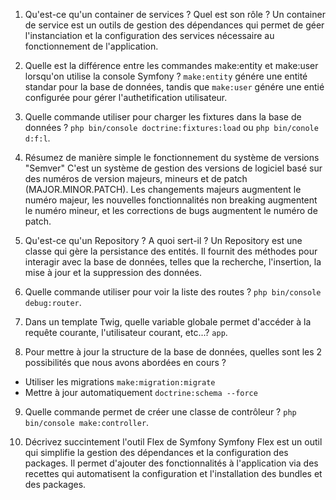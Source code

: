 1. Qu'est-ce qu'un container de services ? Quel est son rôle ?
Un container de service est un outils de gestion des dépendances qui permet de géer l'instanciation et la configuration des services nécessaire au fonctionnement de l'application.

2. Quelle est la différence entre les commandes make:entity et make:user lorsqu'on utilise la console
Symfony ?
`make:entity` génére une entité standar pour la base de données, tandis que `make:user` génére une entié configurée pour gérer l'authetification utilisateur.

3. Quelle commande utiliser pour charger les fixtures dans la base de données ?
`php bin/console doctrine:fixtures:load` ou `php bin/conole d:f:l`.

4. Résumez de manière simple le fonctionnement du système de versions "Semver"
C'est un système de gestion des versions de logiciel basé sur des numéros de version majeurs, mineurs et de patch (MAJOR.MINOR.PATCH). Les changements majeurs augmentent le numéro majeur, les nouvelles fonctionnalités non breaking augmentent le numéro mineur, et les corrections de bugs augmentent le numéro de patch.

5. Qu'est-ce qu'un Repository ? A quoi sert-il ?
Un Repository est une classe qui gère la persistance des entités. Il fournit des méthodes pour interagir avec la base de données, telles que la recherche, l'insertion, la mise à jour et la suppression des données.

6. Quelle commande utiliser pour voir la liste des routes ?
`php bin/console debug:router`.

7. Dans un template Twig, quelle variable globale permet d'accéder à la requête courante, l'utilisateur
courant, etc...?
`app`.

8. Pour mettre à jour la structure de la base de données, quelles sont les 2 possibilités que nous avons
abordées en cours ?
- Utiliser les migrations `make:migration:migrate`
- Mettre à jour automatiquement `doctrine:schema --force`

9. Quelle commande permet de créer une classe de contrôleur ?
`php bin/console make:controller`.

10. Décrivez succintement l'outil Flex de Symfony
Symfony Flex est un outil qui simplifie la gestion des dépendances et la configuration des packages. Il permet d'ajouter des fonctionnalités à l'application via des recettes qui automatisent la configuration et l'installation des bundles et des packages.